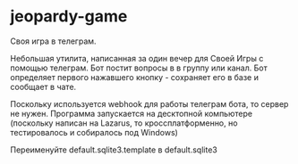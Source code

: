 # jeopardy-game
 Своя игра в телеграм. 
 
Небольшая утилита, написанная за один вечер для Своей Игры с помощью телеграм. Бот постит вопросы в в группу или канал. Бот определяет первого нажавшего кнопку - сохраняет его в базе и сообщает в чате.

Поскольку используется webhook для работы телеграм бота, то сервер не нужен. Программа запускается на десктопной компьютере (поскольку написан на Lazarus, то кроссплатформенно, но тестировалось и собиралось под Windows)

Переименуйте default.sqlite3.template в default.sqlite3